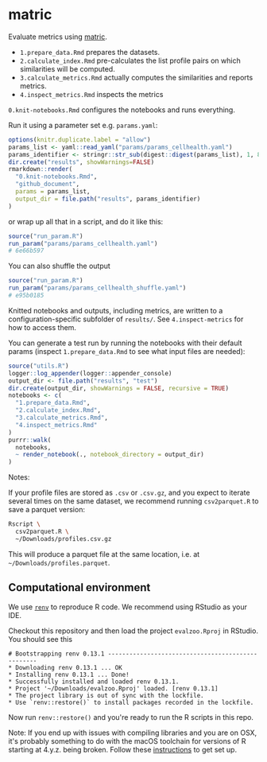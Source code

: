 # matric

Evaluate metrics using [matric](https://github.com/shntnu/matric).

- `1.prepare_data.Rmd` prepares the datasets.
- `2.calculate_index.Rmd` pre-calculates the list profile pairs on which similarities will be computed.
- `3.calculate_metrics.Rmd` actually computes the similarities and reports metrics.
- `4.inspect_metrics.Rmd` inspects the metrics

`0.knit-notebooks.Rmd` configures the notebooks and runs everything.

Run it using a parameter set e.g. `params.yaml`:

```r
options(knitr.duplicate.label = "allow")
params_list <- yaml::read_yaml("params/params_cellhealth.yaml")
params_identifier <- stringr::str_sub(digest::digest(params_list), 1, 8)
dir.create("results", showWarnings=FALSE)
rmarkdown::render(
  "0.knit-notebooks.Rmd",
  "github_document",
  params = params_list,
  output_dir = file.path("results", params_identifier)
)
```

or wrap up all that in a script, and do it like this:

```r
source("run_param.R")
run_param("params/params_cellhealth.yaml")
# 6e66b597
```

You can also shuffle the output

```r
source("run_param.R")
run_param("params/params_cellhealth_shuffle.yaml")
# e95b0185
```

Knitted notebooks and outputs, including metrics, are written to a configuration-specific subfolder of `results/`. See `4.inspect-metrics` for how to access them.

You can generate a test run by running the notebooks with their default params (inspect `1.prepare_data.Rmd` to see what input files are needed):

```r
source("utils.R")
logger::log_appender(logger::appender_console)
output_dir <- file.path("results", "test")
dir.create(output_dir, showWarnings = FALSE, recursive = TRUE)
notebooks <- c(
  "1.prepare_data.Rmd",
  "2.calculate_index.Rmd",
  "3.calculate_metrics.Rmd",
  "4.inspect_metrics.Rmd"
)
purrr::walk(
  notebooks,
  ~ render_notebook(., notebook_directory = output_dir)
)
```

Notes:

If your profile files are stored as `.csv` or `.csv.gz`, and you expect to iterate several times on the same dataset, we recommend running `csv2parquet.R` to save a parquet version:

```sh
Rscript \
  csv2parquet.R \
  ~/Downloads/profiles.csv.gz
```


This will produce a parquet file at the same location, i.e. at `~/Downloads/profiles.parquet`.

## Computational environment

We use [`renv`](https://rstudio.github.io/renv/index.html) to reproduce R code.
We recommend using RStudio as your IDE.

Checkout this repository and then load the project `evalzoo.Rproj` in RStudio.
You should see this

```
# Bootstrapping renv 0.13.1 --------------------------------------------------
* Downloading renv 0.13.1 ... OK
* Installing renv 0.13.1 ... Done!
* Successfully installed and loaded renv 0.13.1.
* Project '~/Downloads/evalzoo.Rproj' loaded. [renv 0.13.1]
* The project library is out of sync with the lockfile.
* Use `renv::restore()` to install packages recorded in the lockfile.
```

Now run `renv::restore()` and you're ready to run the R scripts in this repo.

Note: If you end up with issues with compiling libraries and you are on OSX, it's probably something to do with the macOS toolchain for versions of R starting at 4.y.z. being broken.
Follow these [instructions](https://thecoatlessprofessor.com/programming/cpp/r-compiler-tools-for-rcpp-on-macos/) to get set up.
